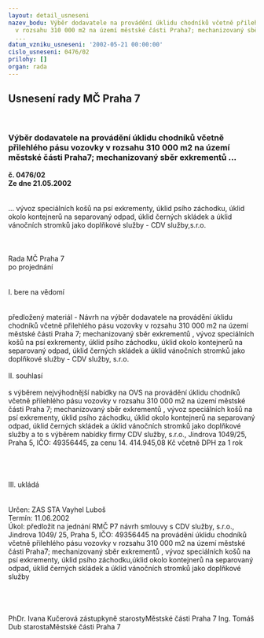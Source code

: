 ```yaml
---
layout: detail_usneseni
nazev_bodu: Výběr dodavatele na provádění úklidu chodníků včetně přilehlého pásu vozovky
  v rozsahu 310 000 m2 na území městské části Praha7; mechanizovaný sběr exkrementů
  ...
datum_vzniku_usneseni: '2002-05-21 00:00:00'
cislo_usneseni: 0476/02
prilohy: []
organ: rada
---
```

<div id="ucUsn_pList" class="usn">
	<span><h2>Usnesení rady MČ Praha 7 </h2>
<br></span><div class="standBody">
<span><h3>Výběr dodavatele na provádění úklidu chodníků včetně přilehlého pásu vozovky v rozsahu 310 000 m2 na území městské části Praha7; mechanizovaný sběr exkrementů ...</h3></span><div class="center">
		<strong>č. 0476/02</strong><br>
	</div>
<div class="center">
		<strong>Ze dne 21.05.2002</strong><br><br>
	</div>
<br>... vývoz speciálních košů na psí exkrementy, úklid psího záchodku, úklid okolo kontejnerů na separovaný odpad, úklid černých skládek a úklid vánočních stromků jako doplňkové služby - CDV služby,s.r.o.<br><br><br><br>Rada MČ Praha 7<br>po projednání<br><br><br>I.	bere na vědomí<br><br> <br>předložený materiál - Návrh na výběr dodavatele na provádění úklidu chodníků včetně přilehlého pásu vozovky v rozsahu 310 000 m2 na území městské části Praha 7; mechanizovaný sběr exkrementů , vývoz speciálních košů na psí exkrementy, úklid psího záchodku, úklid okolo kontejnerů na separovaný odpad, úklid černých skládek a úklid vánočních stromků jako doplňkové služby - CDV služby, s.r.o.<br><br>II.	souhlasí <br><br>s výběrem nejvýhodnější nabídky na OVS na provádění úklidu chodníků včetně přilehlého pásu vozovky v rozsahu 310 000 m2 na území městské části Praha 7; mechanizovaný sběr exkrementů , vývoz speciálních košů na psí exkrementy, úklid psího záchodku, úklid okolo kontejnerů na separovaný odpad, úklid černých skládek a úklid vánočních stromků jako doplňkové služby a to s výběrem nabídky  firmy CDV služby, s.r.o., Jindrova 1049/25, Praha 5, IČO: 49356445, za cenu 14. 414.945,08 Kč včetně DPH za 1 rok<br><br><br><br><br>III.	ukládá <br><br> <br>Určen:	ZAS STA Vayhel Luboš<br>Termín: 11.06.2002<br>Úkol:	předložit na jednání RMČ P7 návrh smlouvy s CDV služby, s.r.o., Jindrova 1049/ 25, Praha 5, IČO: 49356445 na provádění úklidu chodníků včetně přilehlého pásu vozovky v rozsahu 310 000 m2 na území městské části Praha7; mechanizovaný sběr exkrementů , vývoz speciálních košů na psí exkrementy, úklid psího záchodku,úklid okolo kontejnerů na separovaný odpad, úklid černých skládek a úklid vánočních stromků jako doplňkové služby <br> <br><br><br>	<br>PhDr. Ivana Kučerová zástupkyně starostyMěstské části Praha 7	Ing. Tomáš Dub starostaMěstské části Praha 7<br>	<br><br>
</div>
</div>